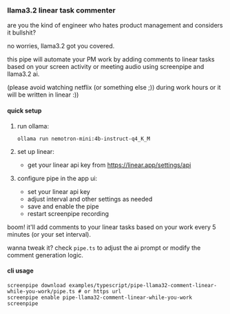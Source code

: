 ### llama3.2 linear task commenter

are you the kind of engineer who hates product management and considers it bullshit?

no worries, llama3.2 got you covered.

this pipe will automate your PM work by adding comments to linear tasks based on your screen activity or meeting audio using screenpipe and llama3.2 ai.

(please avoid watching netflix (or something else ;)) during work hours or it will be written in linear :))

#### quick setup

1. run ollama:
   ```
   ollama run nemotron-mini:4b-instruct-q4_K_M
   ```

2. set up linear:
   - get your linear api key from https://linear.app/settings/api
   
3. configure pipe in the app ui:
   - set your linear api key
   - adjust interval and other settings as needed
   - save and enable the pipe
   - restart screenpipe recording

boom! it'll add comments to your linear tasks based on your work every 5 minutes (or your set interval).

wanna tweak it? check `pipe.ts` to adjust the ai prompt or modify the comment generation logic.

#### cli usage

```
screenpipe download examples/typescript/pipe-llama32-comment-linear-while-you-work/pipe.ts # or https url
screenpipe enable pipe-llama32-comment-linear-while-you-work
screenpipe 
```


